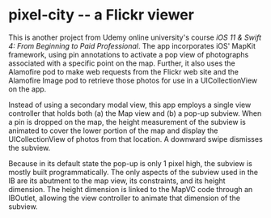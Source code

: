 # pixel-city -- a Flickr viewer
This is another project from Udemy online university's course <i>iOS 11 & Swift 4: From Beginning to Paid Professional</i>. The app incorporates iOS' MapKit framework, using pin annotations to activate a pop view of photographs associated with a specific point on the map. Further, it also uses the Alamofire pod to make web requests from the Flickr web site and the Alamofire Image pod to retrieve those photos for use in a UICollectionView on the app.

Instead of using a secondary modal view, this app employs a single view controller that holds both (a) the Map view and (b) a pop-up subview. When a pin is dropped on the map, the height measurement of the subview is animated to cover the lower portion of the map and display the UICollectionView of photos from that location. A downward swipe dismisses the subview.

Because in its default state the pop-up is only 1 pixel high, the subview is mostly built programmatically. The only aspects of the subview used in the IB are its abutment to the map view, its constraints, and its height dimension. The height dimension is linked to the MapVC code through an IBOutlet, allowing the view controller to animate that dimension of the subview.
